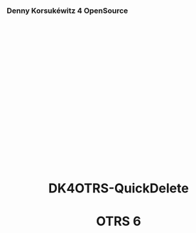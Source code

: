 <p style="text-align: left;">
    <h3 style="text-align: left;">Denny Korsukéwitz 4 OpenSource</h3>
</p>
<p style="padding-top: 300px">
    <br>
</p>
<h1 style="text-align: center;">
DK4OTRS-QuickDelete
</h1>

<h1 style="text-align: center;">
OTRS 6
</h1>
<p style="padding-top: 520px">
    <br>
</p>

